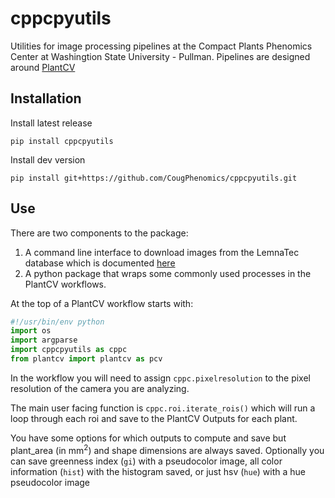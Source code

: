 # cppcpyutils

Utilities for image processing pipelines at the Compact Plants Phenomics Center at Washingtion State University - Pullman. Pipelines are designed around [PlantCV](https://github.com/danforthcenter/plantcv)

## Installation

Install latest release

`pip install cppcpyutils`

Install dev version

`pip install git+https://github.com/CougPhenomics/cppcpyutils.git`

## Use

There are two components to the package:

1. A command line interface to download images from the LemnaTec database which is documented [here](docs/LT_db_extractor.md)
2. A python package that wraps some commonly used processes in the PlantCV workflows.

At the top of a PlantCV workflow starts with:

```python
#!/usr/bin/env python
import os
import argparse
import cppcpyutils as cppc
from plantcv import plantcv as pcv
```

In the workflow you will need to assign `cppc.pixelresolution` to the pixel resolution of the camera you are analyzing.

The main user facing function is `cppc.roi.iterate_rois()` which will run a loop through each roi and save to the PlantCV Outputs for each plant.

You have some options for which outputs to compute and save but plant_area (in mm<sup>2</sup>) and shape dimensions are always saved. Optionally you can save greenness index (`gi`) with a pseudocolor image, all color information (`hist`) with the histogram saved, or just hsv (`hue`) with a hue pseudocolor image


